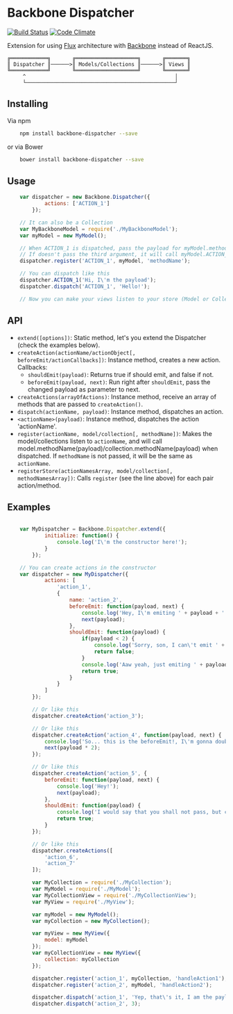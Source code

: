 # Backbone Dispatcher

[![Build Status](https://travis-ci.org/talyssonoc/backbone-dispatcher.svg?branch=master)](https://travis-ci.org/talyssonoc/backbone-dispatcher) 
[![Code Climate](https://codeclimate.com/github/talyssonoc/backbone-dispatcher/badges/gpa.svg)](https://codeclimate.com/github/talyssonoc/backbone-dispatcher) 

Extension for using [Flux](https://facebook.github.io/flux/docs/overview.html#content) architecture with [Backbone](http://backbonejs.org/)
instead of ReactJS.

```
╔════════════╗       ╔════════════════════╗       ╔═══════╗
║ Dispatcher ║──────>║ Models/Collections ║──────>║ Views ║
╚════════════╝       ╚════════════════════╝       ╚═══════╝
     ^                                                │
     └────────────────────────────────────────────────┘

```

## Installing

Via npm

```sh
	npm install backbone-dispatcher --save
```

or via Bower

```sh
	bower install backbone-dispatcher --save
```

## Usage

```js
	var dispatcher = new Backbone.Dispatcher({
			actions: ['ACTION_1']
		});

	// It can also be a Collection
	var MyBackboneModel = require('./MyBackboneModel');
	var myModel = new MyModel();

	// When ACTION_1 is dispatched, pass the payload for myModel.methodName()
	// If doesn't pass the third argument, it will call myModel.ACTION_1()
	dispatcher.register('ACTION_1', myModel, 'methodName');

	// You can dispatch like this
	dispatcher.ACTION_1('Hi, I\'m the payload');
	dispatcher.dispatch('ACTION_1', 'Hello!');

	// Now you can make your views listen to your store (Model or Collection)

```

## API

* `extend([options])`: Static method, let's you extend the Dispatcher (check the examples below).
* `createAction(actionName/actionObject[, beforeEmit/actionCallbacks])`: Instance method, creates a new action. Callbacks:
	* `shouldEmit(payload)`: Returns true if should emit, and false if not.
	* `beforeEmit(payload, next)`: Run right after `shouldEmit`, pass the changed payload as parameter to next.
* `createActions(arrayOfActions)`: Instance method, receive an array of methods that are passed to `createAction()`.
* `dispatch(actionName, payload)`: Instance method, dispatches an action.
* `<actionName>(payload)`: Instance method, dispatches the action 'actionName'.
* `register(actionName, model/collection[, methodName])`: Makes the model/collections listen to `actionName`, and will call model.methodName(payload)/collection.methodName(payload) when dispatched. If `methodName` is not passed, it will be the same as `actionName`.
* `registerStore(actionNamesArray, model/collection[, methodNamesArray])`: Calls `register` (see the line above) for each pair action/method.

## Examples

```js

	var MyDispatcher = Backbone.Dispatcher.extend({
			initialize: function() {
				console.log('I\'m the constructor here!');
			}
		});

	// You can create actions in the constructor
	var dispatcher = new MyDispatcher({
			actions: [
				'action_1',
				{
					name: 'action_2',
					beforeEmit: function(payload, next) {
						console.log('Hey, I\'m emiting ' + payload + '!');
						next(payload);
					},
					shouldEmit: function(payload) {
						if(payload < 2) {
							console.log('Sorry, son, I can\'t emit ' + payload);
							return false;
						}
						console.log('Aaw yeah, just emiting ' + payload + '!');
						return true;
					}
				}
			]
		});

		// Or like this
		dispatcher.createAction('action_3');

		// Or like this
		dispatcher.createAction('action_4', function(payload, next) {
			console.log('So... this is the beforeEmit!, I\'m gonna double it for you.');
			next(payload * 2);
		});

		// Or like this
		dispatcher.createAction('action_5', {
			beforeEmit: function(payload, next) {
				console.log('Hey!');
				next(payload);
			},
			shouldEmit: function(payload) {
				console.log('I would say that you shall not pass, but c\'mon...');
				return true;
			}
		});

		// Or like this
		dispatcher.createActions([
			'action_6',
			'action_7'
		]);

		var MyCollection = require('./MyCollection');
		var MyModel = require('./MyModel');
		var MyCollectionView = require('./MyCollectionView');
		var MyView = require('./MyView');

		var myModel = new MyModel();
		var myCollection = new MyCollection();

		var myView = new MyView({
			model: myModel
		});
		var myCollectionView = new MyView({
			collection: myCollection
		});

		dispatcher.register('action_1', myCollection, 'handleAction1');
		dispatcher.register('action_2', myModel, 'handleAction2');

		dispatcher.dispatch('action_1', 'Yep, that\'s it, I am the payload');
		dispatcher.dispatch('action_2', 3);

```